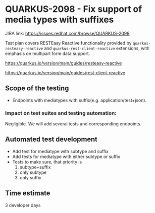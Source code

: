 # QUARKUS-2098 - Fix support of media types with suffixes

JIRA link: https://issues.redhat.com/browse/QUARKUS-2098

Test plan covers RESTEasy Reactive functionality provided by `quarkus-resteasy-reactive` and `quarkus-rest-client-reactive` extensions,
with emphasis on multipart form data support.

https://quarkus.io/version/main/guides/resteasy-reactive

https://quarkus.io/version/main/guides/rest-client-reactive

## Scope of the testing
- Endpoints with mediatypes with suffix(e.g. application/test+json).

### Impact on test suites and testing automation:
Negligible. We will add several tests and corresponding endpoints.

## Automated test development
- Add test for mediatype with subtype and suffix
- Add tests for mediatype with either subtype or suffix
- Tests to make sure, that priority is
  1. subtype+suffix
  2. only subtype
  3. only suffix 

## Time estimate
3 developer days
